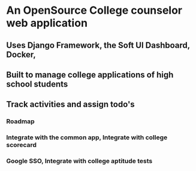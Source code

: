 # An OpenSource College counselor web application 
## Uses Django Framework, the Soft UI Dashboard, Docker, 
## Built to manage college applications of high school students
## Track activities and assign todo's
### Roadmap
### Integrate with the common app, Integrate with college scorecard
### Google SSO, Integrate with college aptitude tests